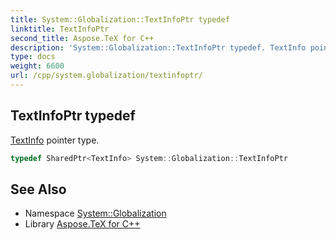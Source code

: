 ```yaml
---
title: System::Globalization::TextInfoPtr typedef
linktitle: TextInfoPtr
second_title: Aspose.TeX for C++
description: 'System::Globalization::TextInfoPtr typedef. TextInfo pointer type in C++.'
type: docs
weight: 6600
url: /cpp/system.globalization/textinfoptr/
---
```

## TextInfoPtr typedef


[TextInfo](../textinfo/) pointer type.

```cpp
typedef SharedPtr<TextInfo> System::Globalization::TextInfoPtr
```

## See Also

* Namespace [System::Globalization](../)
* Library [Aspose.TeX for C++](../../)
